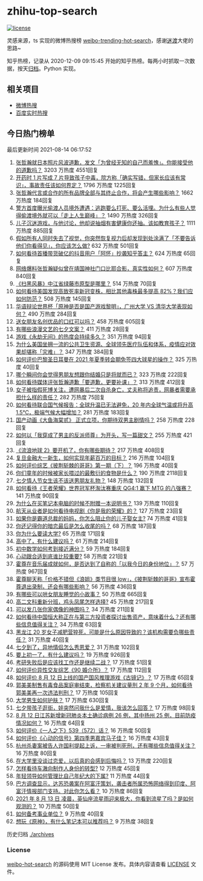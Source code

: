 # zhihu-top-search

[![license](https://img.shields.io/github/license/Arrackisarookie/zhihu-top-search)](https://github.com/Arrackisarookie/zhihu-top-search/blob/master/LICENSE)

灵感来源，ts 实现的微博热搜榜 [weibo-trending-hot-search](https://github.com/justjavac/weibo-trending-hot-search)，感谢[迷渡](https://github.com/justjavac)大佬的思路~

知乎热榜，记录从 2020-12-09 09:15:45 开始的知乎热榜。每两小时抓取一次数据，按天[归档](./archives)。Python 实现。

## 相关项目
+ [微博热搜](https://github.com/Arrackisarookie/weibo-hot-search)
+ [百度实时热搜](https://github.com/Arrackisarookie/baidu-hot-search)

## 今日热门榜单

<!-- Rank Begin -->

最后更新时间 2021-08-14 06:17:52

1. [张哲瀚就日本照片风波道歉，发文「为曾经无知的自己而羞愧」。你能接受他的道歉吗？](https://www.zhihu.com/question/479464293) 3203 万热度 4551回复
1. [开药时 1 片写成 7 片导致孩子中毒，院方称「确实写错，但家长应该有常识」，事故责任该如何界定？](https://www.zhihu.com/question/479240827) 1796 万热度 1225回复
1. [张哲瀚代言或合作的所有品牌全部与其终止合作，将会产生哪些影响？](https://www.zhihu.com/question/479486575) 1662 万热度 184回复
1. [警方首度曝光偷渡人员境外遭遇：逃跑要么打死、要么活埋。为什么有些人觉得偷渡境外就可以「走上人生巅峰」？](https://www.zhihu.com/question/479177516) 1490 万热度 326回复
1. [儿子沉迷游戏，与他讨论，他却说抽烟有害健康你还抽。该如教育孩子？](https://www.zhihu.com/question/477388387) 1111 万热度 885回复
1. [假如所有人同时失去了视觉，你突然恢复视力后却发现到处涂满了「不要告诉他们你看得见」，你应该怎么做?](https://www.zhihu.com/question/455155293) 632 万热度 501回复
1. [如何看待首播带货破亿的抖音用户「阿怀」抄袭知乎答主？](https://www.zhihu.com/question/479535770) 624 万热度 65回复
1. [网络爆料张哲瀚疑似曾在靖国神社门口比耶合影，真实性如何？](https://www.zhihu.com/question/479397369) 607 万热度 840回复
1. [《扫黑风暴》中江省绿藤市原型是哪里？](https://www.zhihu.com/question/478622450) 514 万热度 70回复
1. [如何看待美国发现高致死率新冠变株，相比其他毒株最多提高 82%？我们应如何防范？](https://www.zhihu.com/question/479123119) 508 万热度 145回复
1. [华语辩论世界杯「原神是否是国产游戏黎明」，广州大学 VS 清华大学表现如何？](https://www.zhihu.com/question/479492365) 490 万热度 284回复
1. [送女朋友名创优品的口红可以吗？](https://www.zhihu.com/question/477564176) 458 万热度 605回复
1. [有哪些浪漫文艺的七夕文案？](https://www.zhihu.com/question/479283137) 411 万热度 28回复
1. [游戏《永劫无间》的热度会持续多久？](https://www.zhihu.com/question/470628145) 351 万热度 94回复
1. [为什么美国坐拥一流的公共卫生资源、全球领先医疗队伍和体系，疫情应对效果却堪称「灾难」？](https://www.zhihu.com/question/479198464) 347 万热度 384回复
1. [如何评价巴黎圣日耳曼在 2021 年夏季转会期免签四大球星的操作？](https://www.zhihu.com/question/478828247) 325 万热度 40回复
1. [哪个瞬间你会觉得男朋友想跟你结婚只是将就而已？](https://www.zhihu.com/question/331404742) 323 万热度 222回复
1. [如何看待媒体评张哲瀚道歉「要道歉，更要补课」？](https://www.zhihu.com/question/479522441) 313 万热度 412回复
1. [女子被指假死博关注，遭网暴后二次自杀身亡，丈夫称将追责，网暴者需要承担什么样的责任？](https://www.zhihu.com/question/479457307) 282 万热度 75回复
1. [如何看待联合国气候报告：全球升温已无法避免，20 年内全球气温或将升高 1.5℃，极端气候大幅增加？](https://www.zhihu.com/question/478518638) 281 万热度 183回复
1. [国产动画《大鱼海棠贰》 正式立项，你期待双男主剧情吗？](https://www.zhihu.com/question/478609412) 258 万热度 228回复
1. [如何以「我穿成了男主的反派师尊」为开头，写一篇甜文？](https://www.zhihu.com/question/433065335) 255 万热度 421回复
1. [《流浪地球 2》要开机了，你有哪些期待？](https://www.zhihu.com/question/471927786) 217 万热度 408回复
1. [复旦金融大一新生，如何实现年薪百万的目标？](https://www.zhihu.com/question/478207939) 216 万热度 104回复
1. [如何评价综艺《披荆斩棘的哥哥》第一期（下）？](https://www.zhihu.com/question/479428195) 196 万热度 40回复
1. [你们童年的时候被家长喂过的最敷衍的食物是什么？](https://www.zhihu.com/question/462844792) 190 万热度 2118回复
1. [七夕情人节女生该不该送男朋友礼物？](https://www.zhihu.com/question/290778620) 148 万热度 132回复
1. [如何看待《王者荣耀》世界冠军杯淘汰赛重庆 QG4:1 赢下 MTG 的八强赛？](https://www.zhihu.com/question/479566654) 141 万热度 90回复
1. [为什么在买笔记本电脑的时候不附赠一本说明书？](https://www.zhihu.com/question/478670931) 139 万热度 110回复
1. [航天从业者是如何看待电视剧《你是我的荣耀》的？](https://www.zhihu.com/question/475169837) 127 万热度 23回复
1. [如果你是霸道总裁的妈妈，你怎么阻止你的儿子娶女主?](https://www.zhihu.com/question/387717616) 74 万热度 41回复
1. [你还记得你的暗恋最后是怎么收尾的吗？](https://www.zhihu.com/question/478861929) 68 万热度 187回复
1. [你为什么要读大学?](https://www.zhihu.com/question/478490293) 65 万热度 171回复
1. [高中了，有什么建议吗？](https://www.zhihu.com/question/478807001) 61 万热度 214回复
1. [初中数学如何考到接近满分？](https://www.zhihu.com/question/268169984) 59 万热度 184回复
1. [心动跟合适到底谁比较重要?](https://www.zhihu.com/question/477873479) 58 万热度 221回复
1. [霍尊在音乐届成就如何，是否达到了自称的「以我今日的身份地位」？](https://www.zhihu.com/question/479242622) 57 万热度 967回复
1. [霍尊聊天称「价格不错但《浪姐》类节目很 low」，《披荆斩棘的哥哥》宣布霍尊退出录制，还会有哪些影响？](https://www.zhihu.com/question/479240755) 56 万热度 436回复
1. [有哪些可以哄女朋友睡觉的小故事？](https://www.zhihu.com/question/264824222) 50 万热度 665回复
1. [高二文科重新分班，鸡头凤尾怎样选择?](https://www.zhihu.com/question/478896445) 45 万热度 217回复
1. [可以发几张你家偶像的神图吗？](https://www.zhihu.com/question/478997204) 34 万热度 211回复
1. [如何看待中国恒大称正在与第三方投资者探讨出售资产，意味着什么？还有哪些信息值得关注？](https://www.zhihu.com/question/478783146) 34 万热度 63回复
1. [黑龙江 20 岁女子减肥营猝死，可能是什么原因导致的？该机构需要负哪些责任？](https://www.zhihu.com/question/479251265) 31 万热度 40回复
1. [七夕到了，异地情侣怎么秀恩爱？](https://www.zhihu.com/question/478777300) 31 万热度 102回复
1. [要上初一了，有什么建议吗？](https://www.zhihu.com/question/477973744) 19 万热度 926回复
1. [考研失败后是应该找工作还是继续二战？](https://www.zhihu.com/question/478627169) 17 万热度 51回复
1. [如何评价异性交友综艺《90 婚介所》？](https://www.zhihu.com/question/475822087) 17 万热度 112回复
1. [如何评价 8 月 12 日上线的国产国风推理游戏《古镜记》？](https://www.zhihu.com/question/479155481) 17 万热度 65回复
1. [郭美美制售有毒食品案庭审结束，检察机关建议量刑 2 年 9 个月，如何看待郭美美再一次违法判刑？](https://www.zhihu.com/question/479415390) 17 万热度 105回复
1. [大学男生如何护肤？](https://www.zhihu.com/question/51735904) 17 万热度 630回复
1. [七夕带孩子逛街，娃突然问我什么是爱情，我该怎么回答？](https://www.zhihu.com/question/477577679) 17 万热度 98回复
1. [8 月 12 日江苏新增新冠肺炎本土确诊病例 26 例，其中扬州 25 例，目前防疫情况如何？](https://www.zhihu.com/question/479389775) 16 万热度 64回复
1. [如何评价《一人之下》539（572）话？](https://www.zhihu.com/question/479291143) 16 万热度 50回复
1. [如何评价《心动的信号》第四季男嘉宾马子佳？](https://www.zhihu.com/question/479203246) 16 万热度 43回复
1. [杭州杀妻案被告人许国利提起上诉，一审被判死刑，还有哪些信息值得关注？](https://www.zhihu.com/question/479437085) 16 万热度 80回复
1. [在大学里没谈过恋爱，以后真的会感到后悔吗？](https://www.zhihu.com/question/478639863) 13 万热度 220回复
1. [怎样看待车澈向制作人身份的转型?](https://www.zhihu.com/question/477041148) 12 万热度 45回复
1. [年轻领导如何管理比自己年纪大的下属?](https://www.zhihu.com/question/477324435) 11 万热度 44回复
1. [巴方调查显示，达苏恐袭案在阿富汗策划，袭击者所属恐怖网络得到印度、阿富汗情报部门支持。对此你怎么看？](https://www.zhihu.com/question/479384949) 10 万热度 86回复
1. [2021 年 8 月 13 日 凌晨，英仙座流星雨迎来极大，你看到流星了吗？是如何观测的？](https://www.zhihu.com/question/478968557) 10 万热度 50回复
1. [如何备考事业单位？](https://www.zhihu.com/question/49523355) 9 万热度 40回复
1. [想玩《原神》，有什么笔记本可以推荐吗？](https://www.zhihu.com/question/470784592) 9 万热度 38回复
<!-- Rank End -->

历史归档 [./archives](./archives)

### License

[weibo-hot-search](https://github.com/Arrackisarookie/zhihu-top-search) 的源码使用 MIT License 发布。具体内容请查看 [LICENSE](./LICENSE) 文件。
